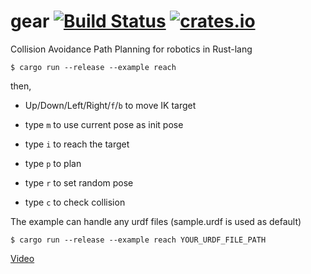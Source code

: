 # gear [![Build Status](https://travis-ci.org/OTL/gear.svg?branch=master)](https://travis-ci.org/OTL/gear) [![crates.io](https://img.shields.io/crates/v/gear.svg)](https://crates.io/crates/gear)

Collision Avoidance Path Planning for robotics in Rust-lang

```
$ cargo run --release --example reach
```

then,

* Up/Down/Left/Right/`f`/`b` to move IK target
* type `m` to use current pose as init pose
* type `i` to reach the target
* type `p` to plan

* type `r` to set random pose
* type `c` to check collision


The example can handle any urdf files (sample.urdf is used as default)

```
$ cargo run --release --example reach YOUR_URDF_FILE_PATH
```

[Video](https://www.youtube.com/watch?v=fYfZR1f2HW0)
